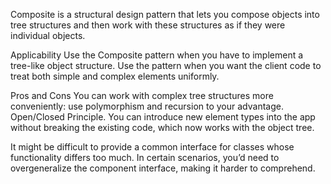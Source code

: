 Composite is a structural design pattern that lets you compose objects into tree structures and then work with these structures as if they were individual objects.

Applicability
Use the Composite pattern when you have to implement a tree-like object structure.
Use the pattern when you want the client code to treat both simple and complex elements uniformly.


Pros and Cons
You can work with complex tree structures more conveniently: use polymorphism and recursion to your advantage.
Open/Closed Principle. You can introduce new element types into the app without breaking the existing code, which now works with the object tree.

It might be difficult to provide a common interface for classes whose functionality differs too much. In certain scenarios, you’d need to overgeneralize the component interface, making it harder to comprehend.
